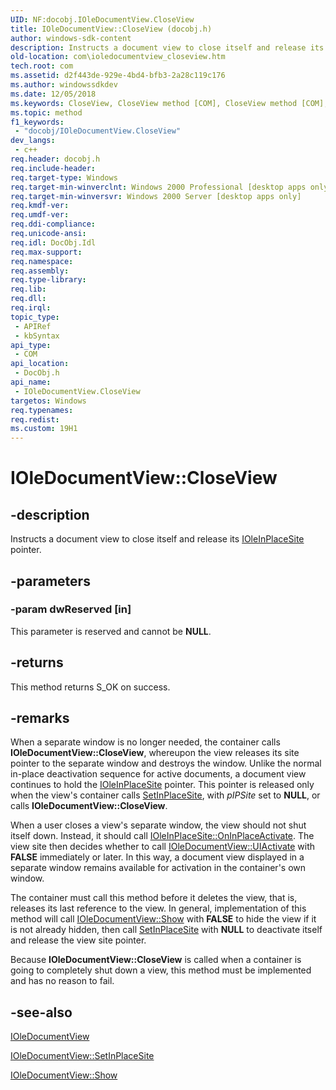 ```yaml
---
UID: NF:docobj.IOleDocumentView.CloseView
title: IOleDocumentView::CloseView (docobj.h)
author: windows-sdk-content
description: Instructs a document view to close itself and release its IOleInPlaceSite pointer.
old-location: com\ioledocumentview_closeview.htm
tech.root: com
ms.assetid: d2f443de-929e-4bd4-bfb3-2a28c119c176
ms.author: windowssdkdev
ms.date: 12/05/2018
ms.keywords: CloseView, CloseView method [COM], CloseView method [COM],IOleDocumentView interface, IOleDocumentView interface [COM],CloseView method, IOleDocumentView.CloseView, IOleDocumentView::CloseView, _ole_ioledocumentview_closeview, com.ioledocumentview_closeview, docobj/IOleDocumentView::CloseView
ms.topic: method
f1_keywords: 
 - "docobj/IOleDocumentView.CloseView"
dev_langs:
 - c++
req.header: docobj.h
req.include-header: 
req.target-type: Windows
req.target-min-winverclnt: Windows 2000 Professional [desktop apps only]
req.target-min-winversvr: Windows 2000 Server [desktop apps only]
req.kmdf-ver: 
req.umdf-ver: 
req.ddi-compliance: 
req.unicode-ansi: 
req.idl: DocObj.Idl
req.max-support: 
req.namespace: 
req.assembly: 
req.type-library: 
req.lib: 
req.dll: 
req.irql: 
topic_type:
 - APIRef
 - kbSyntax
api_type:
 - COM
api_location:
 - DocObj.h
api_name:
 - IOleDocumentView.CloseView
targetos: Windows
req.typenames: 
req.redist: 
ms.custom: 19H1
---
```


# IOleDocumentView::CloseView


## -description


Instructs a document view to close itself and release its <a href="https://docs.microsoft.com/windows/desktop/api/oleidl/nn-oleidl-ioleinplacesite">IOleInPlaceSite</a> pointer.


## -parameters




### -param dwReserved [in]

This parameter is reserved and cannot be <b>NULL</b>.


## -returns



This method returns S_OK on success.




## -remarks



When a separate window is no longer needed, the container calls <b>IOleDocumentView::CloseView</b>, whereupon the view releases its site pointer to the separate window and destroys the window. Unlike the normal in-place deactivation sequence for active documents, a document view continues to hold the <a href="https://docs.microsoft.com/windows/desktop/api/oleidl/nn-oleidl-ioleinplacesite">IOleInPlaceSite</a> pointer. This pointer is released only when the view's container calls <a href="https://docs.microsoft.com/windows/desktop/api/docobj/nf-docobj-ioledocumentview-setinplacesite">SetInPlaceSite</a>, with <i>pIPSite</i> set to <b>NULL</b>, or calls <b>IOleDocumentView::CloseView</b>.

When a user closes a view's separate window, the view should not shut itself down. Instead, it should call <a href="https://docs.microsoft.com/windows/desktop/api/oleidl/nf-oleidl-ioleinplacesite-oninplaceactivate">IOleInPlaceSite::OnInPlaceActivate</a>. The view site then decides whether to call <a href="https://docs.microsoft.com/windows/desktop/api/docobj/nf-docobj-ioledocumentview-uiactivate">IOleDocumentView::UIActivate</a> with <b>FALSE</b> immediately or later. In this way, a document view displayed in a separate window remains available for activation in the container's own window.

The container must call this method before it deletes the view, that is, releases its last reference to the view. In general, implementation of this method will call <a href="https://docs.microsoft.com/windows/desktop/api/docobj/nf-docobj-ioledocumentview-show">IOleDocumentView::Show</a> with <b>FALSE</b> to hide the view if it is not already hidden, then call <a href="https://docs.microsoft.com/windows/desktop/api/docobj/nf-docobj-ioledocumentview-setinplacesite">SetInPlaceSite</a> with <b>NULL</b> to deactivate itself and release the view site pointer.

Because <b>IOleDocumentView::CloseView</b> is called when a container is going to completely shut down a view, this method must be implemented and has no reason to fail.




## -see-also




<a href="https://docs.microsoft.com/windows/desktop/api/docobj/nn-docobj-ioledocumentview">IOleDocumentView</a>



<a href="https://docs.microsoft.com/windows/desktop/api/docobj/nf-docobj-ioledocumentview-setinplacesite">IOleDocumentView::SetInPlaceSite</a>



<a href="https://docs.microsoft.com/windows/desktop/api/docobj/nf-docobj-ioledocumentview-show">IOleDocumentView::Show</a>
 

 


